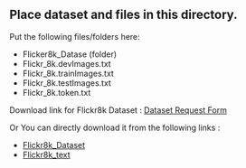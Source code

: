 ## Place dataset and files in this directory.

Put the following files/folders here:
- Flicker8k_Datase (folder)
- Flickr_8k.devImages.txt
- Flickr_8k.trainImages.txt
- Flickr_8k.testImages.txt
- Flickr_8k.token.txt

Download link for Flickr8k Dataset : [Dataset Request Form](https://forms.illinois.edu/sec/1713398)

Or You can directly download it from the following links :
- [Flickr8k_Dataset](https://github.com/jbrownlee/Datasets/releases/download/Flickr8k/Flickr8k_Dataset.zip)
- [Flickr8k_text](https://github.com/jbrownlee/Datasets/releases/download/Flickr8k/Flickr8k_text.zip)
